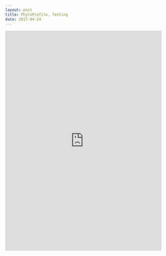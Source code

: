 ```yaml
---
layout: post
title: PhyloProfile, Testing
date: 2017-04-24
---
```

<iframe src="https://phyloprofile.shinyapps.io/phyloprofile/" style="border: none; width: 500px; height: 700px"></iframe>
